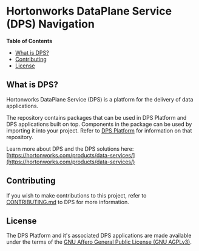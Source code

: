 # Hortonworks DataPlane Service (DPS) Navigation

**Table of Contents**

- [What is DPS?](#what-is-dps)
- [Contributing](#contributing)
- [License](#license)
 
## What is DPS?

Hortonworks DataPlane Service (DPS) is a platform for the delivery of data applications.

The repository contains packages that can be used in DPS Platform and DPS applications built on top. Components
in the package can be used by importing it into your project. Refer to [DPS Platform](https://github.com/hortonworks/dps_platform) for
information on that repository.

Learn more about DPS and the DPS solutions here: [https://hortonworks.com/products/data-services/](https://hortonworks.com/products/data-services/)

## Contributing

If you wish to make contributions to this project, refer to [CONTRIBUTING.md](https://github.com/hortonworks/dps_platform/blob/master/CONTRIBUTING.md) to DPS for more information.

## License

The DPS Platform and it's associated DPS applications are made available under the terms
of the [GNU Affero General Public License (GNU AGPLv3)](COPYING).
